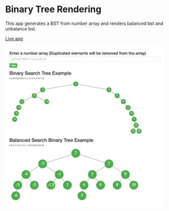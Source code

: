 # Binary Tree Rendering
 This app generates a BST from number array and renders balanced bst and unbalance bst.

 [Live app](https://binary-tree-render.herokuapp.com/)

<img alt="btree" src="/screenshot.png" title="btree"/>

